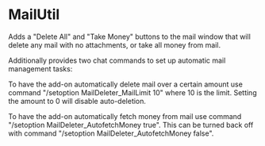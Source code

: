 # MailUtil

Adds a "Delete All" and "Take Money" buttons to the mail window that will delete any mail with no attachments, or take all money from mail.

Additionally provides two chat commands to set up automatic mail management tasks:

To have the add-on automatically delete mail over a certain amount use command "/setoption MailDeleter_MailLimit 10" where 10 is the limit. Setting the amount to 0 will disable auto-deletion.

To have the add-on automatically fetch money from mail use command "/setoption MailDeleter_AutofetchMoney true". This can be turned back off with command "/setoption MailDeleter_AutofetchMoney false".

